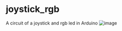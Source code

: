 # joystick_rgb
A circuit of a joystick and rgb led in Arduino 
![image](https://github.com/user-attachments/assets/8ae931c9-77ae-434c-b434-0c6f7aa88a90)
